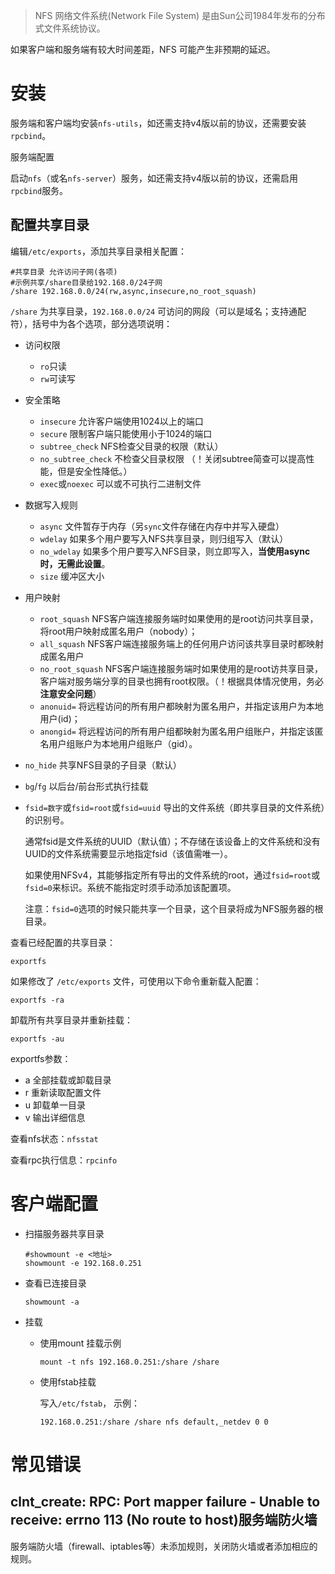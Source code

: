 > NFS 网络文件系统(Network File System) 是由Sun公司1984年发布的分布式文件系统协议。

如果客户端和服务端有较大时间差距，NFS 可能产生非预期的延迟。

# 安装

服务端和客户端均安装`nfs-utils`，如还需支持v4版以前的协议，还需要安装`rpcbind`。

服务端配置

启动`nfs`（或名`nfs-server`）服务，如还需支持v4版以前的协议，还需启用`rpcbind`服务。

## 配置共享目录

编辑`/etc/exports`，添加共享目录相关配置：

```shell
#共享目录 允许访问子网(各项)
#示例共享/share目录给192.168.0/24子网
/share 192.168.0.0/24(rw,async,insecure,no_root_squash)
```

`/share`  为共享目录，`192.168.0.0/24`  可访问的网段（可以是域名；支持通配符），括号中为各个选项，部分选项说明：

- 访问权限
  - `ro`只读 
  - `rw`可读写

- 安全策略

  - `insecure`  允许客户端使用1024以上的端口
  - `secure`  限制客户端只能使用小于1024的端口
  - `subtree_check`   NFS检查父目录的权限（默认） 
  - `no_subtree_check` 不检查父目录权限 （！关闭subtree简查可以提高性能，但是安全性降低。）
  - `exec`或`noexec`  可以或不可执行二进制文件

- 数据写入规则

  - `async`  文件暂存于内存（另`sync`文件存储在内存中并写入硬盘）
  - `wdelay` 如果多个用户要写入NFS共享目录，则归组写入（默认） 
  - `no_wdelay` 如果多个用户要写入NFS目录，则立即写入，**当使用async时，无需此设置**。 
  - `size`  缓冲区大小

- 用户映射

  - `root_squash`  NFS客户端连接服务端时如果使用的是root访问共享目录，将root用户映射成匿名用户（nobody）；
  - `all_squash` NFS客户端连接服务端上的任何用户访问该共享目录时都映射成匿名用户 
  - `no_root_squash`  NFS客户端连接服务端时如果使用的是root访共享目录，客户端对服务端分享的目录也拥有root权限。（！根据具体情况使用，务必**注意安全问题**）
  - `anonuid=` 将远程访问的所有用户都映射为匿名用户，并指定该用户为本地用户(id)；
  - `anongid=` 将远程访问的所有用户组都映射为匿名用户组账户，并指定该匿名用户组账户为本地用户组账户（gid）。

- `no_hide` 共享NFS目录的子目录（默认）

- `bg`/`fg` 以后台/前台形式执行挂载

- `fsid=数字`或`fsid=root`或`fsid=uuid`  导出的文件系统（即共享目录的文件系统）的识别号。

  通常fsid是文件系统的UUID（默认值）；不存储在该设备上的文件系统和没有UUID的文件系统需要显示地指定fsid（该值需唯一）。

  如果使用NFSv4，其能够指定所有导出的文件系统的root，通过`fsid=root`或`fsid=0`来标识。系统不能指定时须手动添加该配置项。

  注意：`fsid=0`选项的时候只能共享一个目录，这个目录将成为NFS服务器的根目录。



查看已经配置的共享目录：

```shell
exportfs
```

如果修改了 `/etc/exports` 文件，可使用以下命令重新载入配置：

```shell
exportfs -ra
```

卸载所有共享目录并重新挂载：

```shell
exportfs -au
```

exportfs参数：

- a 全部挂载或卸载目录
- r  重新读取配置文件
- u 卸载单一目录
- v  输出详细信息



查看nfs状态：`nfsstat`

查看rpc执行信息：`rpcinfo`

# 客户端配置

- 扫描服务器共享目录

  ```shell
  #showmount -e <地址>
  showmount -e 192.168.0.251
  ```

- 查看已连接目录

  ```shell
  showmount -a
  ```

- 挂载

  - 使用mount 挂载示例

    ```shell
    mount -t nfs 192.168.0.251:/share /share
    ```

  - 使用fstab挂载

    写入`/etc/fstab`， 示例：

    ```shell
    192.168.0.251:/share /share nfs default,_netdev	0 0
    ```

# 常见错误

## clnt_create: RPC: Port mapper failure - Unable to receive: errno 113 (No route to host)服务端防火墙

服务端防火墙（firewall、iptables等）未添加规则，关闭防火墙或者添加相应的规则。